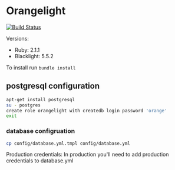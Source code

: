 # Orangelight
[![Build Status](https://travis-ci.org/pulibrary/orangelight.png?branch=development)](https://travis-ci.org/pulibrary/orangelight)


Versions:

* Ruby: 2.1.1
* Blacklight: 5.5.2

To install run `bundle install`

postgresql configuration
------------------

```bash
apt-get install postgresql
su - postgres
create role orangelight with createdb login password 'orange'
exit
```

### database configruation
```bash
cp config/database.yml.tmpl config/database.yml
```
Production credentials: In production you'll need to add production 
credentials to database.yml